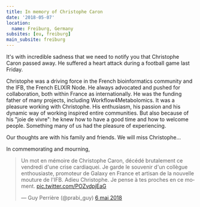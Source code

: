 ```yaml
---
title: In memory of Christophe Caron
date: '2018-05-07'
location:
  name: Freiburg, Germany
subsites: [eu, freiburg]
main_subsite: freiburg
---
```


It's with incredible sadness that we need to notify you that Christophe Caron passed away. He suffered a heart attack during a football game last Friday.

Christophe was a driving force in the French bioinformatics community and the IFB, the French ELIXIR Node. He always advocated and pushed for collaboration, both within France as internationally. He was the funding father of many projects, including Workflow4Metabolomics. It was a pleasure working with Christophe. His enthusiasm, his passion and his dynamic way of working inspired entire communities. But also because of his "joie de vivre": he knew how to have a good time and how to welcome people. Something many of us had the pleasure of experiencing.

Our thoughts are with his family and friends. We will miss Christophe...

In commemorating and mourning,

<blockquote class="twitter-tweet" data-lang="fr"><p lang="fr" dir="ltr">Un mot en mémoire de Christophe Caron, décédé brutalement ce vendredi d&#39;une crise cardiaquei. Je garde le souvenir d&#39;un collègue enthousiaste, promoteur de Galaxy en France et artisan de la nouvelle mouture de l&#39;IFB. Adieu Christophe. Je pense à tes proches en ce moment. <a href="https://t.co/POZvdpjEaG">pic.twitter.com/POZvdpjEaG</a></p>&mdash; Guy Perrière (@prabi_guy) <a href="https://twitter.com/prabi_guy/status/993183192705327105?ref_src=twsrc%5Etfw">6 mai 2018</a></blockquote>
<script async src="https://platform.twitter.com/widgets.js" charset="utf-8"></script>

